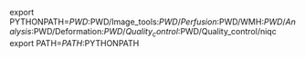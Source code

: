 export PYTHONPATH=$PWD:$PWD/Image_tools:$PWD/Perfusion:$PWD/WMH:$PWD/Analysis:$PWD/Deformation:$PWD/Quality_control:$PWD/Quality_control/niqc
export PATH=$PATH:$PYTHONPATH
